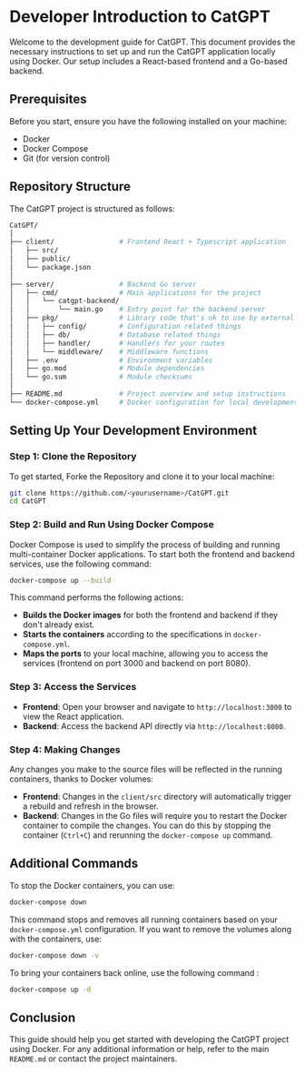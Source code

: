 # Developer Introduction to CatGPT

Welcome to the development guide for CatGPT. This document provides the necessary instructions to set up and run the CatGPT application locally using Docker. Our setup includes a React-based frontend and a Go-based backend.

## Prerequisites

Before you start, ensure you have the following installed on your machine:

- Docker
- Docker Compose
- Git (for version control)

## Repository Structure

The CatGPT project is structured as follows:

```bash
CatGPT/
│
├── client/                # Frontend React + Typescript application
│   ├── src/
│   ├── public/
│   └── package.json
│
├── server/                # Backend Go server
│   ├── cmd/               # Main applications for the project
│   │   └── catgpt-backend/
│   │       └── main.go    # Entry point for the backend server
│   ├── pkg/               # Library code that's ok to use by external applications
│   │   ├── config/        # Configuration related things
│   │   ├── db/            # Database related things
│   │   ├── handler/       # Handlers for your routes
│   │   └── middleware/    # Middleware functions
│   ├── .env               # Environment variables
│   ├── go.mod             # Module dependencies
│   └── go.sum             # Module checksums
│
├── README.md              # Project overview and setup instructions
└── docker-compose.yml     # Docker configuration for local development
```

## Setting Up Your Development Environment

### Step 1: Clone the Repository

To get started, Forke the Repository and clone it to your local machine:

```bash
git clone https://github.com/<yourusername>/CatGPT.git
cd CatGPT
```

### Step 2: Build and Run Using Docker Compose

Docker Compose is used to simplify the process of building and running multi-container Docker applications. To start both the frontend and backend services, use the following command:

```bash
docker-compose up --build
```

This command performs the following actions:

- **Builds the Docker images** for both the frontend and backend if they don't already exist.
- **Starts the containers** according to the specifications in `docker-compose.yml`.
- **Maps the ports** to your local machine, allowing you to access the services (frontend on port 3000 and backend on port 8080).

### Step 3: Access the Services

- **Frontend**: Open your browser and navigate to `http://localhost:3000` to view the React application.
- **Backend**: Access the backend API directly via `http://localhost:8080`.

### Step 4: Making Changes

Any changes you make to the source files will be reflected in the running containers, thanks to Docker volumes:

- **Frontend**: Changes in the `client/src` directory will automatically trigger a rebuild and refresh in the browser.
- **Backend**: Changes in the Go files will require you to restart the Docker container to compile the changes. You can do this by stopping the container (`Ctrl+C`) and rerunning the `docker-compose up` command.

## Additional Commands

To stop the Docker containers, you can use:

```bash
docker-compose down
```

This command stops and removes all running containers based on your `docker-compose.yml` configuration. If you want to remove the volumes along with the containers, use:

```bash
docker-compose down -v
```

To bring your containers back online, use the following command :

```bash
docker-compose up -d
```

## Conclusion

This guide should help you get started with developing the CatGPT project using Docker. For any additional information or help, refer to the main `README.md` or contact the project maintainers.
